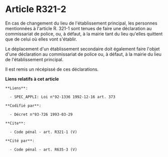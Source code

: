 # Article R321-2

En cas de changement du lieu de l'établissement principal, les personnes mentionnées à l'article R. 321-1 sont tenues de
faire une déclaration au commissariat de police, ou, à défaut, à la mairie tant du lieu qu'elles quittent que de celui où
elles vont s'établir. 

Le déplacement d'un établissement secondaire doit également faire l'objet d'une déclaration au commissariat de police ou, à
défaut, à la mairie du lieu de l'établissement principal. 

Il est remis un récépissé de ces déclarations.

**Liens relatifs à cet article**

	**Liens**:

	  - SPEC_APPLI: Loi n°92-1336 1992-12-16 art. 373

	**Codifié par**:

	  - Décret n°93-726 1993-03-29

	**Cite**:

	  - Code pénal - art. R321-1 (V)

	**Cité par**:

	  - Code pénal - art. R635-3 (V)
